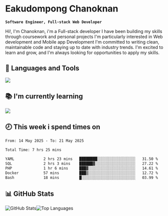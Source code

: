 # Eakudompong Chanoknan

**`Software Engineer, Full-stack Web Developer`**

<p>Hi!, I'm Chanoknan, i'm a Full-stack developer I have been building my skills
through coursework and personal projects I'm particularly interested in Web development
and Mobile app Development I'm committed to writing clean, maintainable
code and staying up to date with industry trends. I'm excited to learn
and grow, and I'm always looking for opportunities to apply my skills.</p>

## 🔧 Languages and Tools

  <a href="https://skillicons.dev">
    <img src="https://skillicons.dev/icons?i=typescript,javascript,html,css,php,java,python,laravel,nodejs,mongodb,react,nextjs,tailwind,mysql,planetscale,postgres,firebase&perline=9" />
  </a>
  
## 📚 I'm currently learning
  <a href="https://skillicons.dev">
    <img src="https://skillicons.dev/icons?i=go,rust,kotlin,androidstudio,graphql,docker,kubernetes,gcp,aws" />
  </a>

## 🕗 This week i spend times on

<!--START_SECTION:waka-->

```txt
From: 14 May 2025 - To: 21 May 2025

Total Time: 7 hrs 25 mins

YAML             2 hrs 23 mins   ████████░░░░░░░░░░░░░░░░░   31.50 %
SQL              2 hrs 3 mins    ██████▓░░░░░░░░░░░░░░░░░░   27.22 %
PHP              1 hr 6 mins     ███▓░░░░░░░░░░░░░░░░░░░░░   14.61 %
Docker           57 mins         ███▒░░░░░░░░░░░░░░░░░░░░░   12.72 %
Bash             18 mins         █░░░░░░░░░░░░░░░░░░░░░░░░   03.99 %
```

<!--END_SECTION:waka-->

## 📊 GitHub Stats

<p style="display: flex">
  <img alt="GitHub Stats" src="https://github-readme-stats.vercel.app/api?username=EC-9624&show_icons=true&theme=gruvbox&count_private=true"/>
  <img alt="Top Languages" src="https://github-readme-stats.vercel.app/api/top-langs/?username=EC-9624&layout=compact&theme=gruvbox" />  
</p>
